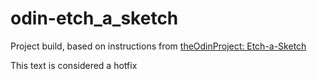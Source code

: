 # odin-etch_a_sketch
Project build, based on instructions from [theOdinProject: Etch-a-Sketch](https://www.theodinproject.com/lessons/foundations-etch-a-sketch)

This text is considered a hotfix